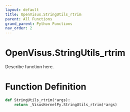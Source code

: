 ```yaml
---
layout: default
title: OpenVisus.StringUtils_rtrim
parent: All Functions
grand_parent: Python Functions
nav_order: 2
---
```


# OpenVisus.StringUtils_rtrim

Describe function here.

# Function Definition

```python
def StringUtils_rtrim(*args):
    return _VisusKernelPy.StringUtils_rtrim(*args)
```